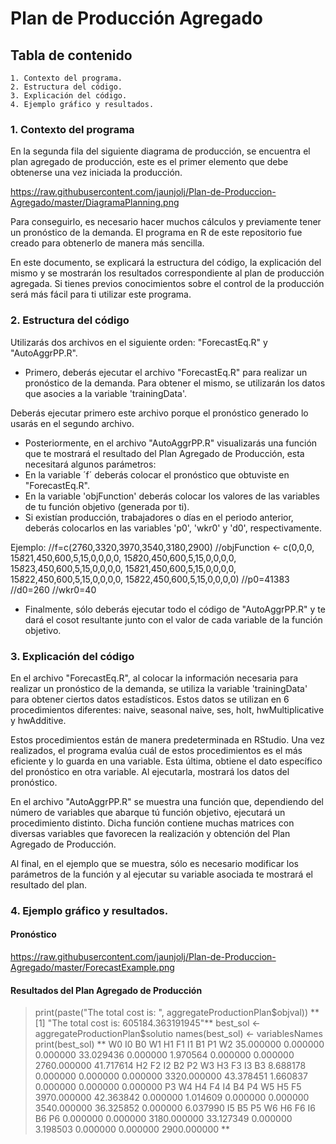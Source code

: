 # Plan de Producción Agregado

## Tabla de contenido
    1. Contexto del programa.
    2. Estructura del código.
    3. Explicación del código.
    4. Ejemplo gráfico y resultados.

### 1. Contexto del programa

En la segunda fila del siguiente diagrama de producción, se encuentra el plan agregado de producción, este es el primer elemento que debe obtenerse una vez iniciada la producción.

https://raw.githubusercontent.com/jaunjolj/Plan-de-Produccion-Agregado/master/DiagramaPlanning.png

Para conseguirlo, es necesario hacer muchos cálculos y previamente tener un pronóstico de la demanda. El programa en R de este repositorio fue creado para obtenerlo de manera más sencilla.

En este documento, se explicará la estructura del código, la explicación del mismo y se mostrarán los resultados correspondiente al plan de producción agregada.
Si tienes previos conocimientos sobre el control de la producción será más fácil para ti utilizar este programa.

### 2. Estructura del código

Utilizarás dos archivos en el siguiente orden: "ForecastEq.R" y "AutoAggrPP.R".

* Primero, deberás ejecutar el archivo "ForecastEq.R" para realizar un pronóstico de la demanda.
Para obtener el mismo, se utilizarán los datos que asocies a la variable 'trainingData'. 

Deberás ejecutar primero este archivo porque el pronóstico generado lo usarás en el segundo archivo.

* Posteriormente, en el archivo "AutoAggrPP.R" visualizarás una función que te mostrará el resultado del Plan Agregado de Producción, esta necesitará algunos parámetros:
*  En la variable ´f´ deberás colocar el pronóstico que obtuviste en "ForecastEq.R". 
*  En la variable 'objFunction' deberás colocar los valores de las variables de tu función objetivo (generada por ti).
*  Si existían producción, trabajadores o días en el periodo anterior, deberás colocarlos en las variables 'p0', 'wkr0' y 'd0', respectivamente.

Ejemplo:
           //f=c(2760,3320,3970,3540,3180,2900)
           //objFunction <- c(0,0,0,
                 15*8*21,450,600,5,15,0,0,0,0,
                 15*8*20,450,600,5,15,0,0,0,0,
                 15*8*23,450,600,5,15,0,0,0,0,
                 15*8*21,450,600,5,15,0,0,0,0,
                 15*8*22,450,600,5,15,0,0,0,0,
                 15*8*22,450,600,5,15,0,0,0,0)
           //p0=41383
           //d0=260
           //wkr0=40

* Finalmente, sólo deberás ejecutar todo el código de "AutoAggrPP.R" y te dará el cosot resultante junto con el valor de cada variable de la función objetivo.

### 3. Explicación del código

En el archivo "ForecastEq.R", al colocar la información necesaria para realizar un pronóstico de la demanda, se utiliza la variable 'trainingData' para obtener ciertos datos estadísticos. Estos datos se utilizan en 6 procedimientos diferentes: naive, seasonal naive, ses, holt, hwMultiplicative y hwAdditive.

Estos procedimientos están de manera predeterminada en RStudio. Una vez realizados, el programa evalúa cuál de estos procedimientos es el más eficiente y lo guarda en una variable. Esta última, obtiene el dato específico del pronóstico en otra variable. Al ejecutarla, mostrará los datos del pronóstico. 

En el archivo "AutoAggrPP.R" se muestra una función que, dependiendo del número de variables que abarque tú función objetivo, ejecutará un procedimiento distinto. Dicha función contiene muchas matrices con diversas variables que favorecen la realización y obtención del Plan Agregado de Producción.

Al final, en el ejemplo que se muestra, sólo es necesario modificar los parámetros de la función y al ejecutar su variable asociada te mostrará el resultado del plan.

### 4. Ejemplo gráfico y resultados.

#### Pronóstico

https://raw.githubusercontent.com/jaunjolj/Plan-de-Produccion-Agregado/master/ForecastExample.png

#### Resultados del Plan Agregado de Producción

> print(paste("The total cost is: ", aggregateProductionPlan$objval))
**[1] "The total cost is:  605184.363191945"**
> best_sol <- aggregateProductionPlan$solutio
> names(best_sol) <- variablesNames
> print(best_sol)
**         W0          I0          B0          W1          H1          F1          I1          B1          P1          W2 
  35.000000    0.000000    0.000000   33.029436    0.000000    1.970564    0.000000    0.000000 2760.000000   41.717614 
         H2          F2          I2          B2          P2          W3          H3          F3          I3          B3 
   8.688178    0.000000    0.000000    0.000000 3320.000000   43.378451    1.660837    0.000000    0.000000    0.000000 
         P3          W4          H4          F4          I4          B4          P4          W5          H5          F5 
3970.000000   42.363842    0.000000    1.014609    0.000000    0.000000 3540.000000   36.325852    0.000000    6.037990 
         I5          B5          P5          W6          H6          F6          I6          B6          P6 
   0.000000    0.000000 3180.000000   33.127349    0.000000    3.198503    0.000000    0.000000 2900.000000 **
> 

